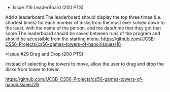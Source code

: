 * Issue #16 LeaderBoard (200 PTS)

Add a leaderboard.The leaderboard should display the top three times (i.e. shortest times) for each number of
disks,from the most ever solved down to the least, with the name of the person, and the date/time that they got that score.The leaderboard should be saved between runs of the program and should be accessible from the starting menu.
https://github.com/UCSB-CS56-Projects/cs56-games-towers-of-hanoi/issues/16

*Issue #29 Drag and Drop (200 PTS)

Instead of selecting the towers to move, allow the user to drag and drop the disks from tower to tower.

https://github.com/UCSB-CS56-Projects/cs56-games-towers-of-hanoi/issues/29

